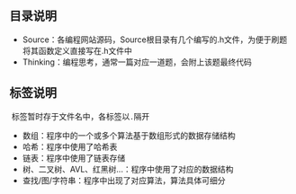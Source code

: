 ## 目录说明

- Source：各编程网站源码，Source根目录有几个编写的.h文件，为便于刷题将其函数定义直接写在.h文件中
- Thinking：编程思考，通常一篇对应一道题，会附上该题最终代码

## 标签说明

​	标签暂时存于文件名中，各标签以`.`隔开

- 数组：程序中的一个或多个算法基于数组形式的数据存储结构
- 哈希：程序中使用了哈希表
- 链表：程序中使用了链表存储
- 树、二叉树、AVL、红黑树...：程序中使用了对应的数据结构
- 查找/图/字符串：程序中出现了对应算法，算法具体可细分

